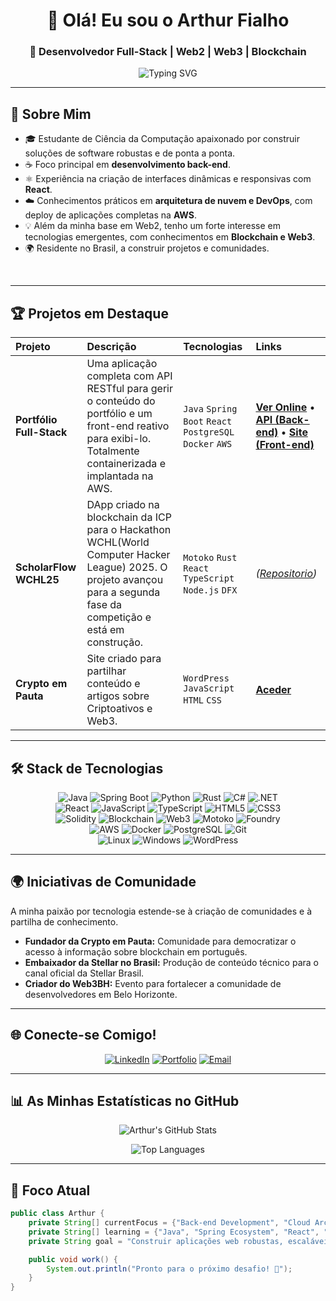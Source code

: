 <div align="center">
  
# 👋 Olá! Eu sou o Arthur Fialho

### 🚀 Desenvolvedor Full-Stack | Web2 | Web3 | Blockchain

<img src="https://readme-typing-svg.herokuapp.com?font=Fira+Code&weight=500&size=22&pause=1000&color=36BCF7&center=true&vCenter=true&width=600&lines=Bem-vindo+ao+meu+Perfil+do+GitHub!;Desenvolvedor+Full-Stack;" alt="Typing SVG" />

</div>

---

## 🌟 Sobre Mim

- 🎓 Estudante de Ciência da Computação apaixonado por construir soluções de software robustas e de ponta a ponta.
- ☕ Foco principal em **desenvolvimento back-end**.
- ⚛️ Experiência na criação de interfaces dinâmicas e responsivas com **React**.
- ☁️ Conhecimentos práticos em **arquitetura de nuvem e DevOps**, com deploy de aplicações completas na **AWS**.
- 💡 Além da minha base em Web2, tenho um forte interesse em tecnologias emergentes, com conhecimentos em **Blockchain e Web3**.
- 🌍 Residente no Brasil, a construir projetos e comunidades.

<br clear="right"/>

---

## 🏆 Projetos em Destaque

<div align="center">

| Projeto | Descrição | Tecnologias | Links |
| :--- | :--- | :--- | :--- |
| **Portfólio Full-Stack** | Uma aplicação completa com API RESTful para gerir o conteúdo do portfólio e um front-end reativo para exibi-lo. Totalmente containerizada e implantada na AWS. | `Java` `Spring Boot` `React` `PostgreSQL` `Docker` `AWS` | **[Ver Online](https://arthurfialho.com.br/)** • **[API (Back-end)](https://github.com/Arthur-Fialho/API-Java-Portfolio)** • **[Site (Front-end)](https://github.com/Arthur-Fialho/API-Java-Portfolio-Frontend)** |
| **ScholarFlow WCHL25** | DApp criado na blockchain da ICP para o Hackathon WCHL(World Computer Hacker League) 2025. O projeto avançou para a segunda fase da competição e está em construção. | `Motoko` `Rust` `React` `TypeScript` `Node.js` `DFX` | *([Repositorio](https://github.com/Arthur-Fialho/WCHL25-ScholarFlow))* |
| **Crypto em Pauta** | Site criado para partilhar conteúdo e artigos sobre Criptoativos e Web3. | `WordPress` `JavaScript` `HTML` `CSS` | **[Aceder](https://cryptoempauta.com)** |

</div>

---

## 🛠️ Stack de Tecnologias

<div align="center">
  <p>
    <img src="https://img.shields.io/badge/Java-ED8B00?style=for-the-badge&logo=openjdk&logoColor=white" alt="Java"/>
    <img src="https://img.shields.io/badge/Spring-6DB33F?style=for-the-badge&logo=spring&logoColor=white" alt="Spring Boot"/>
    <img src="https://img.shields.io/badge/Python-3776AB?style=for-the-badge&logo=python&logoColor=white" alt="Python"/>
    <img src="https://img.shields.io/badge/Rust-000000?style=for-the-badge&logo=rust&logoColor=white" alt="Rust"/>
    <img src="https://img.shields.io/badge/C%23-239120?style=for-the-badge&logo=c-sharp&logoColor=white" alt="C#"/>
    <img src="https://img.shields.io/badge/.NET-512BD4?style=for-the-badge&logo=dotnet&logoColor=white" alt=".NET"/>
    <br>
    <img src="https://img.shields.io/badge/React-20232A?style=for-the-badge&logo=react&logoColor=61DAFB" alt="React"/>
    <img src="https://img.shields.io/badge/JavaScript-F7DF1E?style=for-the-badge&logo=javascript&logoColor=black" alt="JavaScript"/>
    <img src="https://img.shields.io/badge/TypeScript-007ACC?style=for-the-badge&logo=typescript&logoColor=white" alt="TypeScript"/>
    <img src="https://img.shields.io/badge/HTML5-E34F26?style=for-the-badge&logo=html5&logoColor=white" alt="HTML5"/>
    <img src="https://img.shields.io/badge/CSS3-1572B6?style=for-the-badge&logo=css3&logoColor=white" alt="CSS3"/>
    <br>
    <img src="https://img.shields.io/badge/Solidity-363636?style=for-the-badge&logo=solidity&logoColor=white" alt="Solidity"/>
    <img src="https://img.shields.io/badge/Blockchain-blueviolet?style=for-the-badge&logo=bitcoin" alt="Blockchain"/>
    <img src="https://img.shields.io/badge/Web3-6A0DAD?style=for-the-badge" alt="Web3"/>
    <img src="https://img.shields.io/badge/Motoko-292929?style=for-the-badge" alt="Motoko"/>
    <img src="https://img.shields.io/badge/Foundry-333333?style=for-the-badge" alt="Foundry"/>
    <br>
    <img src="https://img.shields.io/badge/AWS-232F3E?style=for-the-badge&logo=amazon-aws&logoColor=white" alt="AWS"/>
    <img src="https://img.shields.io/badge/Docker-2496ED?style=for-the-badge&logo=docker&logoColor=white" alt="Docker"/>
    <img src="https://img.shields.io/badge/PostgreSQL-316192?style=for-the-badge&logo=postgresql&logoColor=white" alt="PostgreSQL"/>
    <img src="https://img.shields.io/badge/GIT-E44C30?style=for-the-badge&logo=git&logoColor=white" alt="Git"/>
    <br>
    <img src="https://img.shields.io/badge/Linux-FCC624?style=for-the-badge&logo=linux&logoColor=black" alt="Linux"/>
    <img src="https://img.shields.io/badge/Windows-0078D6?style=for-the-badge&logo=windows&logoColor=white" alt="Windows"/>
    <img src="https://img.shields.io/badge/WordPress-21759B?style=for-the-badge&logo=WordPress&logoColor=white" alt="WordPress"/>
  </p>
</div>

---

## 🌍 Iniciativas de Comunidade

A minha paixão por tecnologia estende-se à criação de comunidades e à partilha de conhecimento.
- **Fundador da Crypto em Pauta:** Comunidade para democratizar o acesso à informação sobre blockchain em português.
- **Embaixador da Stellar no Brasil:** Produção de conteúdo técnico para o canal oficial da Stellar Brasil.
- **Criador do Web3BH:** Evento para fortalecer a comunidade de desenvolvedores em Belo Horizonte.

---

## 🌐 Conecte-se Comigo!

<div align="center">

[![LinkedIn](https://img.shields.io/badge/LinkedIn-0077B5?style=for-the-badge&logo=linkedin&logoColor=white)](https://www.linkedin.com/in/arthurfialho/)
[![Portfolio](https://img.shields.io/badge/Portfolio-36BCF7?style=for-the-badge&logo=google-chrome&logoColor=white)](https://arthurfialho.com.br/)
[![Email](https://img.shields.io/badge/Email-D14836?style=for-the-badge&logo=gmail&logoColor=white)](mailto:arthursouza.fp@gmail.com)

</div>

---

## 📊 As Minhas Estatísticas no GitHub

<div align="center">
  
![Arthur's GitHub Stats](https://github-readme-stats.vercel.app/api?username=Arthur-Fialho&theme=gruvbox&hide_border=true&include_all_commits=true&count_private=true)

![Top Languages](https://github-readme-stats.vercel.app/api/top-langs/?username=Arthur-Fialho&theme=gruvbox&hide_border=true&include_all_commits=true&count_private=true&layout=compact)

</div>

---

## 🎯 Foco Atual

```java
public class Arthur {
    private String[] currentFocus = {"Back-end Development", "Cloud Architecture (AWS)", "DevOps Practices"};
    private String[] learning = {"Java", "Spring Ecosystem", "React", "Docker"};
    private String goal = "Construir aplicações web robustas, escaláveis e de alto impacto.";

    public void work() {
        System.out.println("Pronto para o próximo desafio! 🚀");
    }
}
```
